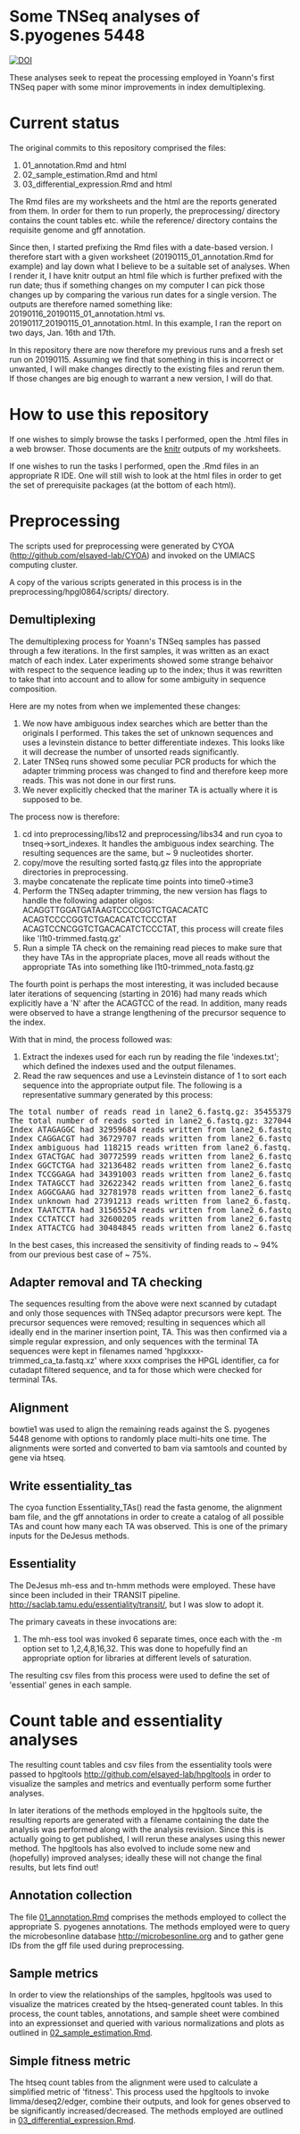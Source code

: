 # Some TNSeq analyses of S.pyogenes 5448

[![DOI](https://zenodo.org/badge/DOI/10.5281/zenodo.2541163.svg)](https://doi.org/10.5281/zenodo.2541163)

These analyses seek to repeat the processing employed in Yoann's first TNSeq
paper with some minor improvements in index demultiplexing.

# Current status

The original commits to this repository comprised the files:

1.  01_annotation.Rmd and html
2.  02_sample_estimation.Rmd and html
3.  03_differential_expression.Rmd and html

The Rmd files are my worksheets and the html are the reports generated from
them.  In order for them to run properly, the preprocessing/ directory contains
the count tables etc. while the reference/ directory contains the requisite
genome and gff annotation.

Since then, I started prefixing the Rmd files with a date-based version.  I
therefore start with a given worksheet (20190115_01_annotation.Rmd for example)
and lay down what I believe to be a suitable set of analyses.  When I render it,
I have knitr output an html file which is further prefixed with the run date;
thus if something changes on my computer I can pick those changes up by
comparing the various run dates for a single version.  The outputs are therefore
named something like: 20190116_20190115_01_annotation.html
vs. 20190117_20190115_01_annotation.html.  In this example, I ran the report on
two days, Jan. 16th and 17th.

In this repository there are now therefore my previous runs and a fresh set run
on 20190115.  Assuming we find that something in this is incorrect or unwanted,
I will make changes directly to the existing files and rerun them.  If those
changes are big enough to warrant a new version, I will do that.

# How to use this repository

If one wishes to simply browse the tasks I performed, open the .html files in a
web browser.  Those documents are the [knitr](https://yihui.name/knitr/) outputs
of my worksheets.

If one wishes to run the tasks I performed, open the .Rmd files in an
appropriate R IDE.  One will still wish to look at the html files in order to
get the set of prerequisite packages (at the bottom of each html).

# Preprocessing

The scripts used for preprocessing were generated by CYOA
(http://github.com/elsayed-lab/CYOA) and invoked on the UMIACS computing
cluster.

A copy of the various scripts generated in this process is in the
preprocessing/hpgl0864/scripts/ directory.

## Demultiplexing

The demultiplexing process for Yoann's TNSeq samples has passed through a few
iterations.  In the first samples, it was written as an exact match of each
index.  Later experiments showed some strange behaivor with respect to the
sequence leading up to the index; thus it was rewritten to take that into
account and to allow for some ambiguity in sequence composition.

Here are my notes from when we implemented these changes:

1.  We now have ambiguous index searches which are better than the originals I
    performed.  This takes the set of unknown sequences and uses a levinstein
    distance to better differentiate indexes.  This looks like it will decrease
    the number of unsorted reads significantly.
2.  Later TNSeq runs showed some peculiar PCR products for which the adapter
    trimming process was changed to find and therefore keep more reads.  This
    was not done in our first runs.
3.  We never explicitly checked that the mariner TA is actually where it
    is supposed to be.

The process now is therefore:

1.  cd into preprocessing/libs12 and preprocessing/libs34 and run
    cyoa to tnseq->sort_indexes.  It handles the ambiguous index searching.  The
    resulting sequences are the same, but ~ 9 nucleotides shorter.
2.  copy/move the resulting sorted fastq.gz files into the appropriate
    directories in preprocessing.
3.  maybe concatenate the replicate time points into time0->time3
4.  Perform the TNSeq adapter trimming, the new version has flags to handle the following adapter
    oligos: ACAGGTTGGATGATAAGTCCCCGGTCTGACACATC
    ACAGTCCCCGGTCTGACACATCTCCCTAT
    ACAGTCCNCGGTCTGACACATCTCCCTAT, this process will create files like
    'l1t0-trimmed.fastq.gz'
5.  Run a simple TA check on the remaining read pieces to make sure that they
    have TAs in the appropriate places, move all reads without the appropriate
    TAs into something like l1t0-trimmed_nota.fastq.gz

The fourth point is perhaps the most interesting, it was included because later
iterations of sequencing (starting in 2016) had many reads which explicitly have
a 'N' after the ACAGTCC of the read.  In addition, many reads were observed to
have a strange lengthening of the precursor sequence to the index.

With that in mind, the process followed was:

1.  Extract the indexes used for each run by reading the file 'indexes.txt';
    which defined the indexes used and the output filenames.
2.  Read the raw sequences and use a Levinstein distance of 1 to sort each
    sequence into the appropriate output file.  The following is a
    representative summary generated by this process:

<pre>
The total number of reads read in lane2_6.fastq.gz: 354553797.
The total number of reads sorted in lane2_6.fastq.gz: 327044369.
Index ATAGAGGC had 32959684 reads written from lane2_6.fastq.gz to outputs/hpgl1090.fastq.gz.
Index CAGGACGT had 36729707 reads written from lane2_6.fastq.gz to outputs/hpgl1095.fastq.gz.
Index ambiguous had 118215 reads written from lane2_6.fastq.gz to ambiguous.fastq.
Index GTACTGAC had 30772599 reads written from lane2_6.fastq.gz to outputs/hpgl1096.fastq.gz.
Index GGCTCTGA had 32136482 reads written from lane2_6.fastq.gz to outputs/hpgl1092.fastq.gz.
Index TCCGGAGA had 34391003 reads written from lane2_6.fastq.gz to outputs/hpgl1098.fastq.gz.
Index TATAGCCT had 32622342 reads written from lane2_6.fastq.gz to outputs/hpgl1089.fastq.gz.
Index AGGCGAAG had 32781978 reads written from lane2_6.fastq.gz to outputs/hpgl1093.fastq.gz.
Index unknown had 27391213 reads written from lane2_6.fastq.gz to uknown.fastq.
Index TAATCTTA had 31565524 reads written from lane2_6.fastq.gz to outputs/hpgl1094.fastq.gz.
Index CCTATCCT had 32600205 reads written from lane2_6.fastq.gz to outputs/hpgl1091.fastq.gz.
Index ATTACTCG had 30484845 reads written from lane2_6.fastq.gz to outputs/hpgl1097.fastq.gz.
</pre>

In the best cases, this increased the sensitivity of finding reads to ~ 94% from
our previous best case of ~ 75%.

## Adapter removal and TA checking

The sequences resulting from the above were next scanned by cutadapt and only
those sequences with TNSeq adaptor precursors were kept.  The precursor
sequences were removed; resulting in sequences which all ideally end in the
mariner insertion point, TA.  This was then confirmed via a simple regular
expression, and only sequences with the terminal TA sequences were kept in
filenames named 'hpglxxxx-trimmed_ca_ta.fastq.xz' where xxxx comprises the HPGL
identifier, ca for cutadapt filtered sequence, and ta for those which were
checked for terminal TAs.

## Alignment

bowtie1 was used to align the remaining reads against the S. pyogenes 5448
genome with options to randomly place multi-hits one time.  The alignments were
sorted and converted to bam via samtools and counted by gene via htseq.

## Write essentiality_tas

The cyoa function Essentiality_TAs() read the fasta genome, the alignment bam
file, and the gff annotations in order to create a catalog of all possible TAs
and count how many each TA was observed.  This is one of the primary inputs for
the DeJesus methods.

## Essentiality

The DeJesus mh-ess and tn-hmm methods were employed.  These have since been
included in their TRANSIT pipeline.
http://saclab.tamu.edu/essentiality/transit/, but I was slow to adopt it.

The primary caveats in these invocations are:

1.  The mh-ess tool was invoked 6 separate times, once each with the -m option
    set to 1,2,4,8,16,32.  This was done to hopefully find an appropriate option
    for libraries at different levels of saturation.

The resulting csv files from this process were used to define the set of
'essential' genes in each sample.

# Count table and essentiality analyses

The resulting count tables and csv files from the essentiality tools were passed
to hpgltools http://github.com/elsayed-lab/hpgltools in order to visualize the
samples and metrics and eventually perform some further analyses.

In later iterations of the methods employed in the hpgltools suite, the
resulting reports are generated with a filename containing the date the analysis
was performed along with the analysis revision.  Since this is actually going to
get published, I will rerun these analyses using this newer method.  The
hpgltools has also evolved to include some new and (hopefully) improved
analyses; ideally these will not change the final results, but lets find out!

## Annotation collection

The file
[01_annotation.Rmd](01_annotation.Rmd)
comprises the methods employed to collect the appropriate S. pyogenes
annotations.  The methods employed were to query the microbesonline database
http://microbesonline.org and to gather gene IDs from the gff file used during
preprocessing.

## Sample metrics

In order to view the relationships of the samples, hpgltools was used to
visualize the matrices created by the htseq-generated count tables.  In this
process, the count tables, annotations, and sample sheet were combined into an
expressionset and queried with various normalizations and plots as outlined in
[02_sample_estimation.Rmd](02_sample_estimation.Rmd).

## Simple fitness metric

The htseq count tables from the alignment were used to calculate a simplified
metric of 'fitness'.  This process used the hpgltools to invoke
limma/deseq2/edger, combine their outputs, and look for genes observed to be
significantly increased/decreased.  The methods employed are outlined in
[03_differential_expression.Rmd](03_differential_expression.Rmd).
